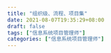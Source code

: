 ```yaml
---
title: "组织级、流程、项目集"
date: 2021-08-07T19:35:29+08:00
draft: false
tags: ["信息系统项目管理师"]
categories: ["信息系统项目管理师"]
---
```


